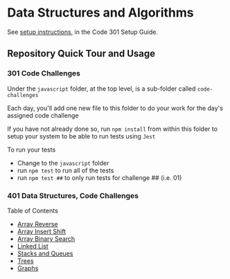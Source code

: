 # Data Structures and Algorithms

See [setup instructions](https://codefellows.github.io/setup-guide/code-301/3-code-challenges), in the Code 301 Setup Guide.

## Repository Quick Tour and Usage

### 301 Code Challenges

Under the `javascript` folder, at the top level, is a sub-folder called `code-challenges`

Each day, you'll add one new file to this folder to do your work for the day's assigned code challenge

If you have not already done so, run `npm install` from within this folder to setup your system to be able to run tests using `Jest`

To run your tests

- Change to the `javascript` folder
- run `npm test` to run all of the tests
- run `npm test ##` to only run tests for challenge ## (i.e. 01)

### 401 Data Structures, Code Challenges

Table of Contents

- [Array Reverse](./javascript/ArrayReverse/README.md)
- [Array Insert Shift](./javascript/arrayInsertShift/README.md)
- [Array Binary Search](./javascript/arrayBinarySearch/README.md)
- [Linked List](./javascript/linked-list/README.md)
- [Stacks and Queues](./javascript/stacksAndQueues/README.md)
- [Trees](./javascript/trees/README.md)
- [Graphs](./javascript/graphs/README.md)
